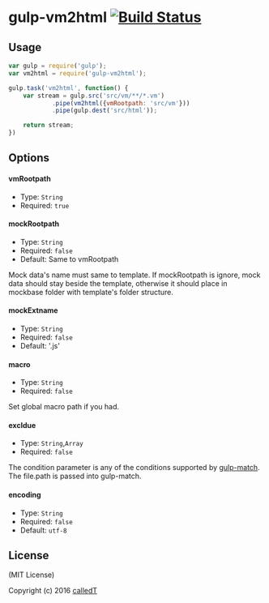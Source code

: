 # gulp-vm2html [![Build Status](https://travis-ci.org/calledT/gulp-vm2html.svg?branch=master)](https://travis-ci.org/calledT/gulp-vm2html)

## Usage

```js
var gulp = require('gulp');
var vm2html = require('gulp-vm2html');

gulp.task('vm2html', function() {
	var stream = gulp.src('src/vm/**/*.vm')
			.pipe(vm2html({vmRootpath: 'src/vm'}))
			.pipe(gulp.dest('src/html'));

	return stream;
})
```

## Options

#### vmRootpath
- Type: `String`
- Required: `true`


#### mockRootpath
- Type: `String`
- Required: `false`
- Default: Same to vmRootpath

Mock data's name must same to template. If mockRootpath is ignore, mock data should stay beside the template, otherwise it should place in mockbase folder
with template's folder structure.

#### mockExtname
- Type: `String`
- Required: `false`
- Default: '.js'


#### macro 
- Type: `String`
- Required: `false`

Set global macro path if you had.

#### excldue 
- Type: `String`,`Array`
- Required: `false`
 
The condition parameter is any of the conditions supported by [gulp-match](https://github.com/robrich/gulp-match). The file.path is passed into gulp-match.

#### encoding
- Type: `String`
- Required: `false`
- Default: `utf-8`


## License

(MIT License)

Copyright (c) 2016 [calledT](//calledt.com)
